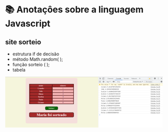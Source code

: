 # 📚 Anotaçôes sobre a linguagem Javascript
 
 ## site sorteio
 * estrutura if de decisão
 * método Math.random( );
 * função sorteio ( ); 
 * tabela 

![imagem](https://github.com/leandroluizpereira/javascript/blob/main/site_sorteio/2021-06-25%20(2).png)
